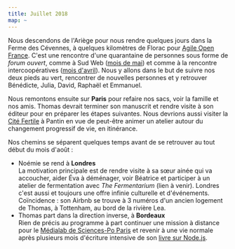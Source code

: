 ```yaml
---
title: Juillet 2018
map: ~
---
```


Nous descendons de l'Ariège pour nous rendre quelques jours dans la Ferme des Cévennes, à quelques kilomètres de Florac pour [Agile Open France][].
C'est une rencontre d'une quarantaine de personnes sous forme de _forum ouvert_, comme à Sud Web ([mois de mai](#2018-05)) et comme à la rencontre intercoopératives ([mois d'avril](#2018-04)).
Nous y allons dans le but de suivre nos deux pieds au vert, rencontrer de nouvelles personnes et y retrouver Bénédicte, Julia, David, Raphaël et Emmanuel.

Nous remontons ensuite sur **Paris** pour refaire nos sacs, voir la famille et nos amis. Thomas devrait terminer son manuscrit et rendre visite à son éditeur pour en préparer les étapes suivantes.
Nous devrions aussi visiter la [Cité Fertile][] à Pantin en vue de peut-être animer un atelier autour du changement progressif de vie, en itinérance.

Nos chemins se séparent quelques temps avant de se retrouver au tout début du mois d'août :

- Noémie se rend à **Londres**<br>
La motivation principale est de rendre visite à sa sœur ainée qui va accoucher, aider Éva à déménager, voir Béatrice et participer à un atelier de fermentation avec _The Fermentarium_ (lien à venir).
Londres c'est aussi et toujours une offre infinie culturelle et d'événements.
Coïncidence : son Airbnb se trouve à 3 numéros d'un ancien logement de Thomas, à Tottenham, au bord de la rivière Lea.
- Thomas part dans la direction inverse, à **Bordeaux**<br>
Rien de précis au programme à part continuer une mission à distance pour le [Médialab de Sciences-Po Paris][] et revenir à une vie normale après plusieurs mois d'écriture intensive de son [livre sur Node.js](https://oncletom.io/node.js/).

[Agile Open France]: https://agileopenfrance.com/saison/ete2018/
[Médialab de Sciences-Po Paris]: https://medialab.sciencespo.fr/fr/
[Cité Fertile]: https://www.facebook.com/lacitefertile/
